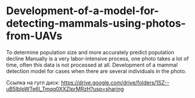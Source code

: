 # Development-of-a-model-for-detecting-mammals-using-photos-from-UAVs
To determine population size and more accurately predict population decline  Manually is a very labor-intensive process, one photo takes a lot of time, often this data is not processed at all.  Development of a mammal detection model for cases when there are several individuals in the photo. 

Ссылка на гугл диск: https://drive.google.com/drive/folders/1SZ--uB5IblpWTe6l_Tmqg0XXZIprMRzH?usp=sharing
